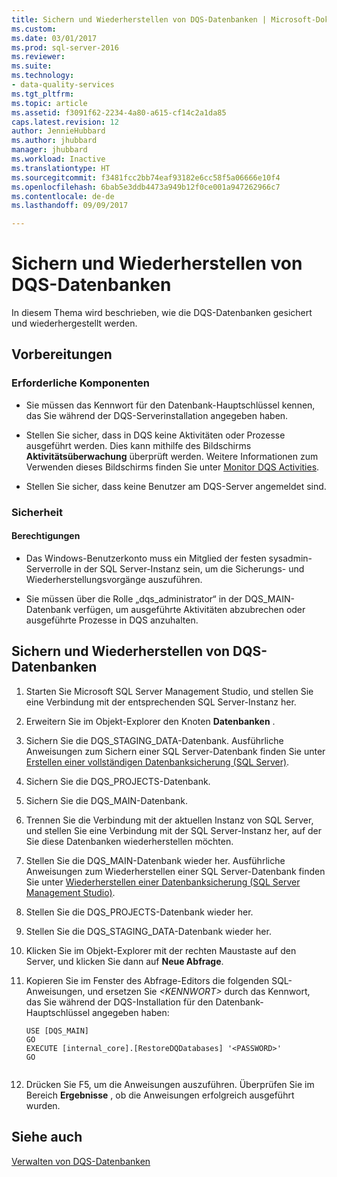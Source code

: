 ```yaml
---
title: Sichern und Wiederherstellen von DQS-Datenbanken | Microsoft-Dokumentation
ms.custom: 
ms.date: 03/01/2017
ms.prod: sql-server-2016
ms.reviewer: 
ms.suite: 
ms.technology:
- data-quality-services
ms.tgt_pltfrm: 
ms.topic: article
ms.assetid: f3091f62-2234-4a80-a615-cf14c2a1da85
caps.latest.revision: 12
author: JennieHubbard
ms.author: jhubbard
manager: jhubbard
ms.workload: Inactive
ms.translationtype: HT
ms.sourcegitcommit: f3481fcc2bb74eaf93182e6cc58f5a06666e10f4
ms.openlocfilehash: 6bab5e3ddb4473a949b12f0ce001a947262966c7
ms.contentlocale: de-de
ms.lasthandoff: 09/09/2017

---
```

# <a name="backing-up-and-restoring-dqs-databases"></a>Sichern und Wiederherstellen von DQS-Datenbanken
  In diesem Thema wird beschrieben, wie die DQS-Datenbanken gesichert und wiederhergestellt werden.  
  
##  <a name="BeforeYouBegin"></a> Vorbereitungen  
  
###  <a name="Prerequisites"></a> Erforderliche Komponenten  
  
-   Sie müssen das Kennwort für den Datenbank-Hauptschlüssel kennen, das Sie während der DQS-Serverinstallation angegeben haben.  
  
-   Stellen Sie sicher, dass in DQS keine Aktivitäten oder Prozesse ausgeführt werden. Dies kann mithilfe des Bildschirms **Aktivitätsüberwachung** überprüft werden. Weitere Informationen zum Verwenden dieses Bildschirms finden Sie unter [Monitor DQS Activities](../data-quality-services/monitor-dqs-activities.md).  
  
-   Stellen Sie sicher, dass keine Benutzer am DQS-Server angemeldet sind.  
  
###  <a name="Security"></a> Sicherheit  
  
####  <a name="Permissions"></a> Berechtigungen  
  
-   Das Windows-Benutzerkonto muss ein Mitglied der festen sysadmin-Serverrolle in der SQL Server-Instanz sein, um die Sicherungs- und Wiederherstellungsvorgänge auszuführen.  
  
-   Sie müssen über die Rolle „dqs_administrator“ in der DQS_MAIN-Datenbank verfügen, um ausgeführte Aktivitäten abzubrechen oder ausgeführte Prozesse in DQS anzuhalten.  
  
##  <a name="BackupRestore"></a> Sichern und Wiederherstellen von DQS-Datenbanken  
  
1.  Starten Sie Microsoft SQL Server Management Studio, und stellen Sie eine Verbindung mit der entsprechenden SQL Server-Instanz her.  
  
2.  Erweitern Sie im Objekt-Explorer den Knoten **Datenbanken** .  
  
3.  Sichern Sie die DQS_STAGING_DATA-Datenbank. Ausführliche Anweisungen zum Sichern einer SQL Server-Datenbank finden Sie unter [Erstellen einer vollständigen Datenbanksicherung &#40;SQL Server&#41;](../relational-databases/backup-restore/create-a-full-database-backup-sql-server.md).  
  
4.  Sichern Sie die DQS_PROJECTS-Datenbank.  
  
5.  Sichern Sie die DQS_MAIN-Datenbank.  
  
6.  Trennen Sie die Verbindung mit der aktuellen Instanz von SQL Server, und stellen Sie eine Verbindung mit der SQL Server-Instanz her, auf der Sie diese Datenbanken wiederherstellen möchten.  
  
7.  Stellen Sie die DQS_MAIN-Datenbank wieder her. Ausführliche Anweisungen zum Wiederherstellen einer SQL Server-Datenbank finden Sie unter [Wiederherstellen einer Datenbanksicherung (SQL Server Management Studio)](../relational-databases/backup-restore/restore-a-database-backup-using-ssms.md).  
  
8.  Stellen Sie die DQS_PROJECTS-Datenbank wieder her.  
  
9. Stellen Sie die DQS_STAGING_DATA-Datenbank wieder her.  
  
10. Klicken Sie im Objekt-Explorer mit der rechten Maustaste auf den Server, und klicken Sie dann auf **Neue Abfrage**.  
  
11. Kopieren Sie im Fenster des Abfrage-Editors die folgenden SQL-Anweisungen, und ersetzen Sie *\<KENNWORT>* durch das Kennwort, das Sie während der DQS-Installation für den Datenbank-Hauptschlüssel angegeben haben:  
  
    ```  
    USE [DQS_MAIN]  
    GO  
    EXECUTE [internal_core].[RestoreDQDatabases] '<PASSWORD>'  
    GO  
  
    ```  
  
12. Drücken Sie F5, um die Anweisungen auszuführen. Überprüfen Sie im Bereich **Ergebnisse** , ob die Anweisungen erfolgreich ausgeführt wurden.  
  
## <a name="see-also"></a>Siehe auch  
 [Verwalten von DQS-Datenbanken](../data-quality-services/manage-dqs-databases.md)  
  
  

